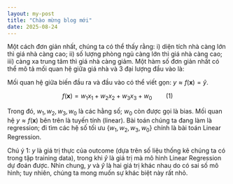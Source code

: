 ```yaml
---
layout: my-post
title: "Chào mừng blog mới"
date: 2025-08-24
---
```


Một cách đơn giản nhất, chúng ta có thể thấy rằng: i) diện tích nhà càng lớn thì giá nhà càng cao; ii) số lượng phòng ngủ càng lớn thì giá nhà càng cao; iii) càng xa trung tâm thì giá nhà càng giảm. Một hàm số đơn giản nhất có thể mô tả mối quan hệ giữa giá nhà và 3 đại lượng đầu vào là:

Mối quan hệ giữa biến đầu ra và đầu vào có thể viết gọn: $y \approx f(\mathbf{x}) = \hat{y}$.

$$ f(\mathbf{x}) = w_1 x_1 + w_2 x_2 + w_3 x_3 + w_0 \qquad (1) $$

Trong đó, $w_1, w_2, w_3, w_0$ là các hằng số; $w_0$ còn được gọi là bias. Mối quan hệ $y \approx f(\mathbf{x})$ bên trên là tuyến tính (linear). Bài toán chúng ta đang làm là regression; đi tìm các hệ số tối ưu $\{w_1, w_2, w_3, w_0\}$ chính là bài toán Linear Regression.

Chú ý 1: $y$ là giá trị thực của outcome (dựa trên số liệu thống kê chúng ta có trong tập training data), trong khi $\hat{y}$ là giá trị mà mô hình Linear Regression dự đoán được. Nhìn chung, $y$ và $\hat{y}$ là hai giá trị khác nhau do có sai số mô hình; tuy nhiên, chúng ta mong muốn sự khác biệt này rất nhỏ.